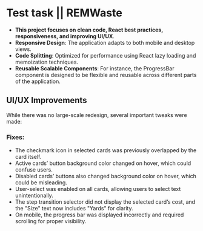 # Test task || REMWaste

- **This project focuses on clean code, React best practices, responsiveness, and improving UI/UX**.
- **Responsive Design**: The application adapts to both mobile and desktop views.
- **Code Splitting**: Optimized for performance using React lazy loading and memoization techniques.
- **Reusable Scalable Components**: For instance, the ProgressBar component is designed to be flexible and reusable across different parts of the application.

## UI/UX Improvements

While there was no large-scale redesign, several important tweaks were made:

### Fixes:
- The checkmark icon in selected cards was previously overlapped by the card itself.
- Active cards’ button background color changed on hover, which could confuse users.
- Disabled cards’ buttons also changed background color on hover, which could be misleading.
- User-select was enabled on all cards, allowing users to select text unintentionally.
- The step transition selector did not display the selected card’s cost, and the "Size" text now includes "Yards" for clarity.
- On mobile, the progress bar was displayed incorrectly and required scrolling for proper visibility.